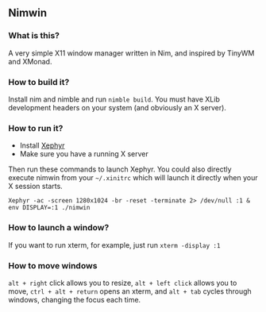 ## Nimwin

### What is this?
A very simple X11 window manager written in Nim, and inspired by TinyWM and XMonad.

### How to build it?
Install nim and nimble and run `nimble build`. You must have XLib development headers on your system (and obviously an X server).

### How to run it?
* Install [Xephyr](https://en.wikipedia.org/wiki/Xephyr)
* Make sure you have a running X server

Then run these commands to launch Xephyr. You could also directly execute nimwin from your `~/.xinitrc` which will launch it directly when your X session starts.
```
Xephyr -ac -screen 1280x1024 -br -reset -terminate 2> /dev/null :1 &
env DISPLAY=:1 ./nimwin
```

### How to launch a window?
If you want to run xterm, for example, just run `xterm -display :1`

### How to move windows

`alt + right` click allows you to resize, `alt + left click` allows you to move, `ctrl + alt + return` opens an xterm, and `alt + tab` cycles through windows, changing the focus each time.
